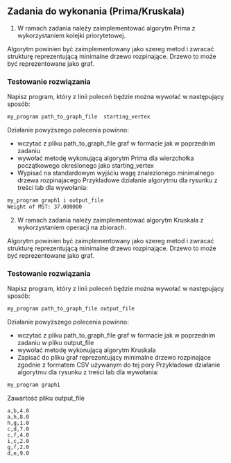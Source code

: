## Zadania do wykonania (Prima/Kruskala)
1. W ramach zadania należy zaimplementować algorytm Prima z wykorzystaniem kolejki priorytetowej.

Algorytm powinien być zaimplementowany jako szereg metod i zwracać strukturę reprezentującą minimalne drzewo rozpinające. Drzewo to może być reprezentowane jako graf.

### Testowanie rozwiązania
Napisz program, który z linii poleceń będzie można wywołać w następujący sposób:
```bash
my_program path_to_graph_file  starting_vertex 
```
Działanie powyższego polecenia powinno:
+ wczytać z pliku path_to_graph_file graf w formacie jak w poprzednim zadaniu
+ wywołać metodę wykonującą algorytm Prima dla wierzchołka początkowego określonego jako starting_vertex
+ Wypisać na standardowym wyjśćiu wagę znalezionego minimalnego drzewa rozpinajacego
Przykładowe działanie algorytmu dla rysunku z treści lab dla wywołania:
```bash
my_program graph1 i output_file
Weight of MST: 37.000000
```

2. W ramach zadania należy zaimplementować algorytm Kruskala z wykorzystaniem operacji na zbiorach.

Algorytm powinien być zaimplementowany jako szereg metod i zwracać strukturę reprezentującą minimalne drzewo rozpinające. Drzewo to może być reprezentowane jako graf.

### Testowanie rozwiązania
Napisz program, który z linii poleceń będzie można wywołać w następujący sposób:
```bash 
my_program path_to_graph_file output_file
```
Działanie powyższego polecenia powinno:
+ wczytać z pliku path_to_graph_file graf w formacie jak w poprzednim zadaniu w pliku output_file
+ wywołać metodę wykonującą algorytm Kruskala
+ Zapisać do pliku graf reprezentujący minimalne drzewo rozpinające zgodnie z formatem CSV używanym do tej pory
Przykładowe działanie algorytmu dla rysunku z treści lab dla wywołania:
```bash 
my_program graph1 
```
Zawartość pliku output_file
```
a,b,4.0
a,h,8.0
h,g,1.0
c,d,7.0
c,f,4.0
i,c,2.0
g,f,2.0
d,e,9.0
```
